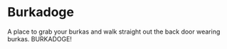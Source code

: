 # Burkadoge
A place to grab your burkas and walk straight out the back door wearing burkas. BURKADOGE!
